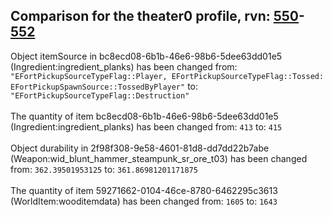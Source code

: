 ## Comparison for the theater0 profile, rvn: [550](https://github.com/PRO100KatYT/FortniteProfileRevisions/tree/main/profiles/theater0/550%20theater0.json)-[552](https://github.com/PRO100KatYT/FortniteProfileRevisions/tree/main/profiles/theater0/552%20theater0.json)

Object itemSource in bc8ecd08-6b1b-46e6-98b6-5dee63dd01e5 (Ingredient:ingredient_planks) has been changed from: `"EFortPickupSourceTypeFlag::Player, EFortPickupSourceTypeFlag::Tossed: EFortPickupSpawnSource::TossedByPlayer"` to: `"EFortPickupSourceTypeFlag::Destruction"`
<br><br>
The quantity of item bc8ecd08-6b1b-46e6-98b6-5dee63dd01e5 (Ingredient:ingredient_planks) has been changed from: `413` to: `415`
<br><br>
Object durability in 2f98f308-9e58-4601-81d8-dd7dd22b7abe (Weapon:wid_blunt_hammer_steampunk_sr_ore_t03) has been changed from: `362.39501953125` to: `361.86981201171875`
<br><br>
The quantity of item 59271662-0104-46ce-8780-6462295c3613 (WorldItem:wooditemdata) has been changed from: `1605` to: `1643`
<br><br>
